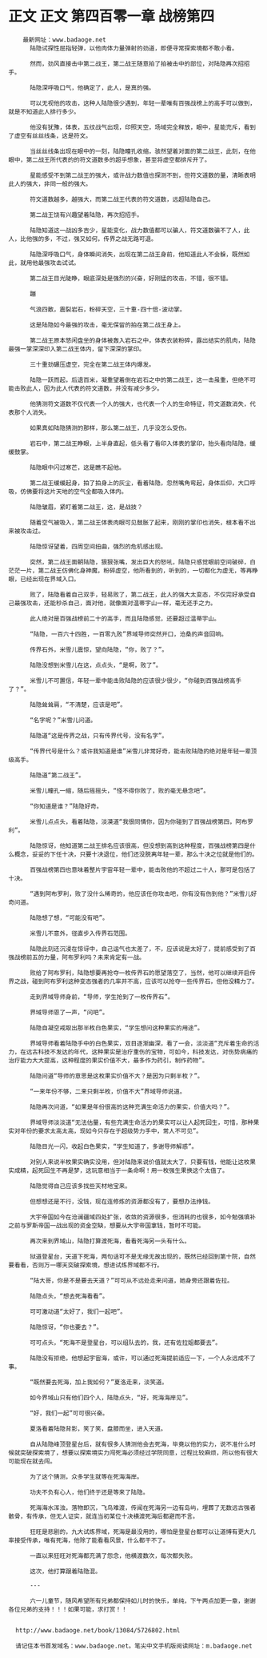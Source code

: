 # 正文 正文 第四百零一章 战榜第四
        最新网址：www.badaoge.net
          陆隐试探性屈指轻弹，以他肉体力量弹射的劲道，即便寻常探索境都不敢小看。
      
          然而，劲风直接击中第二战王，第二战王随意拍了拍被击中的部位，对陆隐再次招招手。
      
          陆隐深呼吸口气，他确定了，此人，是真的强。
      
          可以无视他的攻击，这种人陆隐很少遇到，年轻一辈唯有百强战榜上的高手可以做到，就是不知道此人排行多少。
      
          他没有犹豫，体表，五纹战气出现，印照天空，场域完全释放，眼中，星能充斥，看到了虚空有丝丝线条，这是符文。
      
          当丝丝线条出现在眼中的一刻，陆隐瞳孔收缩，骇然望着对面的第二战王，此刻，在他眼中，第二战王所代表的的符文道数多的超乎想象，甚至将虚空都排斥开了。
      
          星能感受不到第二战王的强大，或许战力数值也探测不到，但符文道数的量，清晰表明此人的强大，非同一般的强大。
      
          符文道数越多，越强大，而第二战王代表的符文道数，远超陆隐自己。
      
          第二战王饶有兴趣望着陆隐，再次招招手。
      
          陆隐知道这一战凶多吉少，星能变化，战力数值都可以骗人，符文道数骗不了人，此人，比他强的多，不过，强又如何，传界之战无路可退。
      
          陆隐深呼吸口气，身体瞬间消失，出现在第二战王身前，他知道此人不会躲，既然如此，就用他最强攻击试试。
      
          第二战王目光陡睁，眼底深处是强烈的兴奋，好刚猛的攻击，不错，很不错。
      
          蹦
      
          气浪四散，震裂岩石，粉碎天空，三十重-四十倍-波动掌。
      
          这是陆隐如今最强的攻击，毫无保留的拍在第二战王身上。
      
          第二战王原本悠闲盘坐的身体被轰入岩石之中，体表衣装粉碎，露出结实的肌肉，陆隐最强一掌深深印入第二战王体内，留下深深的掌印。
      
          三十重劲碾压虚空，完全在第二战王体内爆发。
      
          陆隐一跃而起，后退百米，凝重望着倒在岩石之中的第二战王，这一击虽重，但绝不可能击败此人，因为此人代表的符文道数，并没有减少多少。
      
          他猜测符文道数不仅代表一个人的强大，也代表一个人的生命特征，符文道数消失，代表那个人消失。
      
          如果真如陆隐猜测的那样，那么第二战王，几乎没怎么受伤。
      
          岩石中，第二战王睁眼，上半身直起，低头看了看印入体表的掌印，抬头看向陆隐，缓缓鼓掌。
      
          陆隐眼中闪过寒芒，这是瞧不起他。
      
          第二战王缓缓起身，拍了拍身上的灰尘，看着陆隐，忽然嘴角弯起，身体后仰，大口呼吸，仿佛要将这片天地的空气全都吸入体内。
      
          陆隐皱眉，紧盯着第二战王，这，是战技？
      
          随着空气被吸入，第二战王体表肉眼可见鼓胀了起来，刚刚的掌印也消失，根本看不出来被攻击过。
      
          陆隐惊讶望着，四周空间扭曲，强烈的危机感出现。
      
          突然，第二战王面朝陆隐，狠狠张嘴，发出巨大的怒吼，陆隐只感觉眼前空间破碎，白茫茫一片，第二战王仿佛化身神魔，粉碎虚空，他所看到的，听到的，一切都化为虚无，等再睁眼，已经出现在界域入口。
      
          败了，陆隐看着自己双手，轻易败了，第二战王，此人的强大太变态，不仅完好承受自己最强攻击，还能秒杀自己，面对他，就像面对温蒂宇山一样，毫无还手之力。
      
          此人绝对是百强战榜前二十的高手，而且陆隐感觉，还要超过温蒂宇山。
      
          “陆隐，一百六十四胜，一百零九败”界域导师突然开口，沧桑的声音回响。
      
          传界石外，米雪儿震惊，望向陆隐，“你，败了？”。
      
          陆隐没想到米雪儿在这，点点头，“是啊，败了”。
      
          米雪儿不可置信，年轻一辈中能击败陆隐的应该很少很少，“你碰到百强战榜高手了？”。
      
          陆隐耸耸肩，“不清楚，应该是吧”。
      
          “名字呢？”米雪儿问道。
      
          陆隐道“这是传界之战，只有传界代号，没有名字”。
      
          “传界代号是什么？或许我知道是谁”米雪儿非常好奇，能击败陆隐的绝对是年轻一辈顶级高手。
      
          陆隐道“第二战王”。
      
          米雪儿瞳孔一缩，随后摇摇头，“怪不得你败了，败的毫无悬念吧”。
      
          “你知道是谁？”陆隐好奇。
      
          米雪儿点点头，看着陆隐，淡漠道“我很同情你，因为你碰到了百强战榜第四，阿布罗利”。
      
          陆隐惊讶，他知道第二战王排名应该很高，但没想到高到这种程度，百强战榜第四是什么概念，妥妥的下任十决，只要十决退位，他们还没脱离年轻一辈，那么十决之位就是他们的。
      
          百强战榜第四也意味着整片宇宙年轻一辈中，能击败他的不超过二十人，那可是包括了十决。
      
          “遇到阿布罗利，败了没什么稀奇的，他应该任你攻击吧，你有没有伤到他？”米雪儿好奇问道。
      
          陆隐想了想，“可能没有吧”。
      
          米雪儿不意外，径直步入传界石范围。
      
          陆隐此刻还沉浸在惊讶中，自己运气也太差了，不，应该说是太好了，提前感受到了百强战榜前五的力量，阿布罗利吗？未来肯定有一战。
      
          败给了阿布罗利，陆隐想要再抢夺一枚传界石的愿望落空了，当然，他可以继续开启传界之战，碰到阿布罗利这种变态强者的几率并不高，应该可以抢夺一些传界石，但他没精力了。
      
          走到界域导师身前，“导师，学生抢到了一枚传界石”。
      
          界域导师恩了一声，“问吧”。
      
          陆隐自凝空戒取出那半枚白色果实，“学生想问这种果实的用途”。
      
          界域导师看着陆隐手中的白色果实，双目逐渐幽深，看了一会，淡淡道“充斥着生命的活力，在远古科技不发达的年代，这种果实是治疗重伤的宝物，可如今，科技发达，对伤势病痛的治疗能力大大提高，这种程度的果实价值不大，最多作为药引，制作药物”。
      
          陆隐问道“导师的意思是这枚果实价值不大？是因为只剩半枚？”。
      
          “一来年份不够，二来只剩半枚，价值不大”界域导师说道。
      
          陆隐再次问道，“如果是年份很高的这种充满生命活力的果实，价值大吗？”。
      
          界域导师淡淡道“无法估量，有些充满生命活力的果实可以让人起死回生，可惜，那种果实对年份的要求太高太高，现如今只存在于超级势力手中，常人不可见”。
      
          陆隐目光一闪，收起白色果实，“学生知道了，多谢导师解惑”。
      
          对别人来说半枚果实确实没用，但对陆隐来说价值就太大了，只要有钱，他能让这枚果实成精，起死回生不再是梦，这玩意相当于一条命啊！用一枚强生果换这个太值了。
      
          陆隐觉得自己应该多找些天材地宝来。
      
          但想想还是不行，没钱，现在连修炼的资源都没有了，要想办法挣钱。
      
          大宇帝国如今在沧澜疆域四处扩张，收敛的资源很多，但消耗的也很多，如今勉强填补之前与罗斯帝国一战出现的资金空缺，想要从大宇帝国拿钱，暂时不可能。
      
          再次来到界域山，陆隐打算渡死海，看看死海另一头有什么。
      
          狱道登星台，天道下死海，两句话可不是无缘无故出现的，既然已经回到第十院，自然要看看，否则万一哪天突破探索境，想进试炼界域都不行。
      
          “陆大哥，你是不是要去天道？”可可从不远处走来问道，她身旁还跟着佐拉。
      
          陆隐点头，“想去死海看看”。
      
          可可激动道“太好了，我们一起吧”。
      
          陆隐惊讶，“你也要去？”。
      
          可可点头，“死海不是登星台，可以组队去的，我，还有佐拉姐都要去”。
      
          陆隐没有拒绝，他想起宇宙海，或许，可以通过死海提前适应一下，一个人永远成不了事。
      
          “既然要去死海，加上我如何？”夏洛走来，淡笑道。
      
          如今界域山只有他们四个人，陆隐点头，“好，死海海岸见”。
      
          “好，我们一起”可可很兴奋。
      
          夏洛看着陆隐背影，笑了笑，盘膝而坐，进入天道。
      
          自从陆隐峰顶登星台后，就有很多人猜测他会去死海，毕竟以他的实力，说不准什么时候就突破探索境了，想要以探索境实力闯死海必须经过学院同意，过程比较麻烦，所以他有很大可能现在就去闯。
      
          为了这个猜测，众多学生就等在死海海岸。
      
          功夫不负有心人，他们终于还是等来了陆隐。
      
          死海海水浑浊，落物即沉，飞鸟难渡，传闻在死海另一边有岛屿，埋葬了无数远古强者骸骨，有传承，但无人证实，就连当初某位十决横渡死海后都避而不言。
      
          狂旺是悲剧的，九大试炼界域，死海是最没用的，哪怕是登星台都可以让道博有更大几率接受传承，唯有死海，他除了能看看风景，什么都干不了。
      
          一直以来狂旺对死海都充满了怨念，他横渡数次，每次都失败。
      
          这次，他打算跟着陆隐混。
      
          ---
      
          六一儿童节，随风希望所有兄弟都保持如儿时的快乐，单纯，下午两点加更一章，谢谢各位兄弟的支持！！！如果可能，求打赏！！
      
      
      http://www.badaoge.net/book/13084/5726802.html
      
      请记住本书首发域名：www.badaoge.net。笔尖中文手机版阅读网址：m.badaoge.net